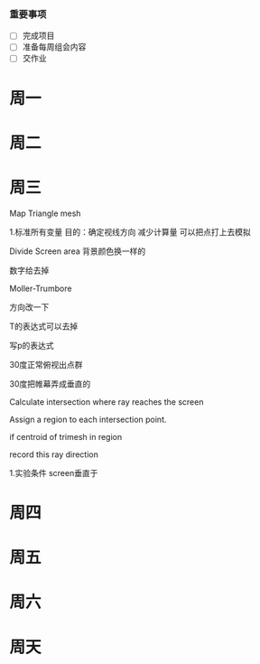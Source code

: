 

### 重要事项

- [ ] 完成项目
- [ ] 准备每周组会内容
- [ ] 交作业

# 周一

# 周二

# 周三

Map Triangle mesh

1.标准所有变量
目的：确定视线方向 减少计算量 可以把点打上去模拟

Divide Screen area
背景颜色换一样的

数字给去掉


Moller-Trumbore

方向改一下

T的表达式可以去掉

写p的表达式


30度正常俯视出点群


30度把帷幕弄成垂直的




Calculate intersection where ray reaches the screen

Assign a region to each intersection point.


if centroid of trimesh in region 

record this ray direction



1.实验条件
screen垂直于


# 周四

# 周五


# 周六

# 周天
